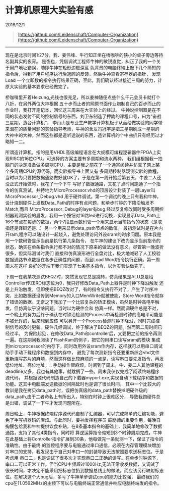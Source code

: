 # 计算机原理大实验有感
2016/12/1

> [https://github.com/Leidenschaft/Computer-Organization](https://github.com/Leidenschaft/Computer-Organization)

------

现在是北京时间1:27分，我、姜伟峰、牛行知正坐在桥咖啡的狭小的桌子旁边等待名副其实的夜宵。
是夜也，凭借调试工程师牛神的敏锐直觉，纠正了我的一个关于用户地址错误，随即牛神在矩形边框深蓝
色背景的电脑终端上敲下几个简短的指令后，得到了用户程序执行后返回的反馈，然后牛神查看寄存器的指针，
发现Load 一个立即数的指令执行结果正确，至此，我们确认经过接近三周的努力，计原大实验的基本要求已经做完了。

桥咖啡里开着Heizung,光线也很充足，所以姜神随便点些什么千元会员卡就打个八折，在另外两位大神根据
五十步而止者的网原书面作业炮制自己的百步而止的作业时，我打开笔记本，回忆这三周来在大实验上的经过。
牛神说控制器是在不同的状态发射不同的控制信号的东西，刘卫东制造了押韵的课程口号，曰为“奋战三星期，造台计算机”，
李山山是专业生产教学计算机板子从而给做实验的同学带来潜在的质量问题的实验指导老师，牛神的舍友冯冠宇是把三星期刷成一星期的
大神中的大神。然而这些都是道听途说的东西，造计算机的个中曲折只有经历过才略知一二。

所谓造计算机，指的是用VHDL高级编程语言在大规模可编程逻辑器件FPGA上实现RISC的16位CPU。可选择的方案主要有多周期和流水两种，
我们组根据我一拍脑门的决定准备做多周期CPU，主要是我之前花了一个通宵阅读并仿真了网上某个多周期CPU的源代码，而实验指导书上面又有
多周期控制器观测实验的教程，当时以为只要把数据通路做好就OK了。于是在第一周开始后第五天，牛姜二人还没正式开始做时，我花了一个下午
写好了数据通路，又花了点时间跑通了一个指令的仿真测试，并特地为MicroProcessor.vhd的顶层设计封装了一层Layer叫MicroProcessor_Debug.vhd
用于硬件调试。第一个调试的晚上只有我和牛神，设计烧到硬件上发现Data_Path的时序有点问题，和单步时钟的下降沿触发不Match,而且
MicroProcessor_Debug的layer有bug.经过反复修改同时受多周期控制器观测实验的启发，我用一个按钮对16路led进行切换，实现显示Data_Path上
16个节点在每步的数据，两个7段显示数码管一个用来显示当前指令的状态（是取指还是译码还是...）另一个用来显示data_path节点的数值。
最初测试时是在片内开ram,程序可以随设计一起烧入，避免处理访问外设sram的时序问题。原本我是用一个数码管显示当前是执行第几条指令，
在牛神的建议下改为显示当前指令的状态，确实在单条指令执行都不对的情况下原来的做法没有意义。尽管第一晚波折很多，但实际测试时我们
直接和仿真波形进行全盘对比，极大地减轻了人工校验数据通路节点数据在各步正确性的问题，而且Load Word指令执行正确。第一周周末在这样
良好的开端下我们实现了七条基本指令，以为实验快做完了。

下周一在我某次测试BEQZ时，突然发现它总是跳转，仿真结果是ALU总是给Controller传ZERO标志位为0，我只好修改Data_Path上器件是时钟下降沿触发
还是上升沿触发，但即使把BEQZ改对了，有的指令又执行不对了，产生了时序冲突，比如数据还没传到Memory的入口MemWrite就被使能，Store
Word指令就存了错误的数据。无奈之下我加了一个比较复杂的矫正模块，虽然是时钟高电平触发，但仿真似乎没啥问题。当时以为硬件会和
仿真一样。然而调硬件总是不对，一个晚上的努力后终于确认在时钟沿检测的Process中再检测时钟的高电平可能是不被允许的，后来想到应该
可以另开一个Process检测时钟下降沿，同时完成控制信号的及时更新。硬件几经调试，终于解决了BEQZ的问题。然而第二周时间已经过半。
为保险起见，在修改Data_Path和controller后，又要把之前的指令再测一遍。在这期间我阅读了FlashRam的例子，把它的用串口读写sram的模块
集成到microprocessor的内存下，同时改用外设sram作内存，这样就可以用串口调试助手手动下载程序和数据到内存中，
避免了每次测新指令还要重新综合vhd文件重新烧写芯片的麻烦，然而这样做比较麻烦的一点是，读写串口要先发指令，再发低位地址、高位地址，..
手动操作很麻烦，时间到了周末，牛、姜二人其他课程的deadline又多，我也有其他事，就耽搁了一些。周末我仅仅完成了阅读终端程序源代码，
并根据源代码制造自己的下载器myport.exe,实现自动下载程序和数据的功能。这其中电脑端发送数据的间隔延时也是调了很长时间，
其中一个比较大的教训是我在拷贝data_path时，误把仿真级的data_path替换掉吧硬件级的data_path,由于二者命名上有所出入，特别在时钟上很难区分，
导致我跑硬件总是出错，调试了一下午才发现问题所在。

周日晚上，牛神根据终端程序源代码自制了汇编器，可以完成简单的汇编功能，避免了手写机器码的麻烦。与此同时，姜神发挥程序员
鼓励师的重要作用，每晚自掏腰包给我和牛神提供饮食补贴。在8条基本指令的基础上，我简单地修改了数据通路，支持了其他4类指令，同时将
算逻运算指令缩短到3个时钟周期完成，牛神在此基础上将Controller指令扩展到30条，他每做完一条就测一下，保证了指令的准确性。由于最终
的监控程序要与电脑通过串口通信，必须在内存管理模块增加对串口的支持，我发现由于自己对串口一的封装导致无法按照要求送标志位。于是考虑用
串口二，也是调试了很多次才实现串口二正确的读写。在单步时钟源下，串口二可以正常工作。但当CPU主频超过1000Hz,无法正常收发数据，又调试了
很长时间，才决定不能采用把标志位扔到数据总线上的做法，而应该另行映射标志位。在解决这个大bug后，多亏了牛神单步调试cpu的能力比较强，
最终我们的cpu在11.0592MHz的主频下可以与电脑终端正常通信并响应电脑终端发的指令。
